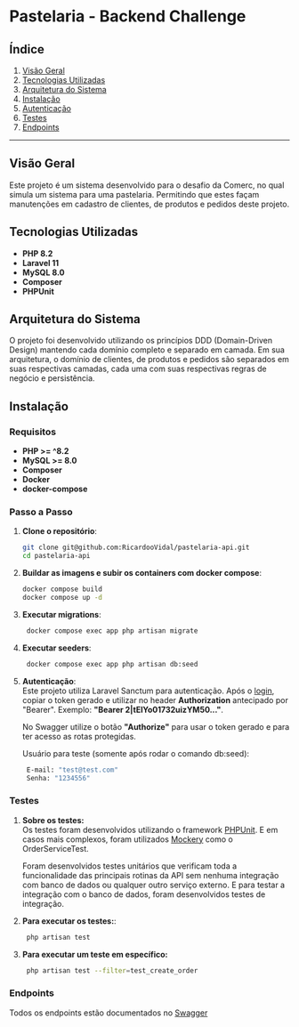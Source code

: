 # Pastelaria - Backend Challenge

## Índice
1. [Visão Geral](#visão-geral)
2. [Tecnologias Utilizadas](#tecnologias-utilizadas)
3. [Arquitetura do Sistema](#arquitetura-do-sistema)
4. [Instalação](#instalação)
5. [Autenticação](#autenticação)
6. [Testes](#testes)
7. [Endpoints](#endpoints)

---

## Visão Geral
Este projeto é um sistema desenvolvido para o desafio da Comerc, no qual simula um sistema para uma pastelaria. Permitindo que estes façam manutenções em cadastro de clientes, de produtos e pedidos deste projeto.

## Tecnologias Utilizadas
- **PHP 8.2**
- **Laravel 11**
- **MySQL 8.0**
- **Composer**
- **PHPUnit**

## Arquitetura do Sistema
O projeto foi desenvolvido utilizando os princípios DDD (Domain-Driven Design) mantendo cada domínio completo e separado em camada. Em sua arquitetura, o domínio de clientes, de produtos e pedidos são separados em suas respectivas camadas, cada uma com suas respectivas regras de negócio e persistência.

## Instalação

### Requisitos
- **PHP >= ^8.2**
- **MySQL >= 8.0**
- **Composer**
- **Docker**
- **docker-compose**

### Passo a Passo

1. **Clone o repositório**:
   ```bash
   git clone git@github.com:RicardooVidal/pastelaria-api.git
   cd pastelaria-api

2. **Buildar as imagens e subir os containers com docker compose**:  
   ```bash
   docker compose build
   docker compose up -d

3. **Executar migrations**:  
   ```bash
    docker compose exec app php artisan migrate

4. **Executar seeders**:  
   ```bash
    docker compose exec app php artisan db:seed

5. **Autenticação**:  
   Este projeto utiliza Laravel Sanctum para autenticação. Após o [login](http://localhost:8085/api-doc#/Login/post_api_login), copiar o token gerado e utilizar no header **Authorization** antecipado por "Bearer". Exemplo: **"Bearer 2|tEIYo01732uizYM50..."**.

   No Swagger utilize o botão **"Authorize"** para usar o token gerado e para ter acesso as rotas protegidas.

   Usuário para teste (somente após rodar o comando db:seed):
   ```bash
    E-mail: "test@test.com"
    Senha: "1234556"

### Testes

1. **Sobre os testes:**  
   Os testes foram desenvolvidos utilizando o framework [PHPUnit](https://phpunit.readthedocs.io/en/latest/). E em casos mais complexos, foram utilizados [Mockery](https://github.com/mockery/mockery) como o OrderServiceTest.

   Foram desenvolvidos testes unitários que verificam toda a funcionalidade das principais rotinas da API sem nenhuma integração com banco de dados ou qualquer outro serviço externo. E para testar a integração com o banco de dados, foram desenvolvidos testes de integração.

2. **Para executar os testes:**:  
   ```bash
    php artisan test

3. **Para executar um teste em específico:**  
   ```bash
    php artisan test --filter=test_create_order

### Endpoints
Todos os endpoints estão documentados no [Swagger](http://localhost:8085/api-doc)